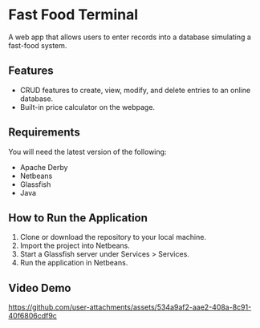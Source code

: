 # Fast Food Terminal
A web app that allows users to enter records into a database simulating a fast-food system.

## Features

- CRUD features to create, view, modify, and delete entries to an online database.
- Built-in price calculator on the webpage.
  
## Requirements

You will need the latest version of the following:

- Apache Derby
- Netbeans
- Glassfish
- Java

## How to Run the Application

1. Clone or download the repository to your local machine.
2. Import the project into Netbeans.
3. Start a Glassfish server under Services > Services.
4. Run the application in Netbeans.

## Video Demo
https://github.com/user-attachments/assets/534a9af2-aae2-408a-8c91-40f6806cdf9c
